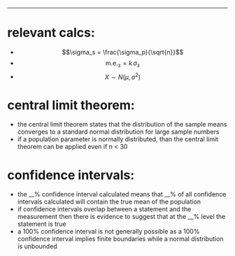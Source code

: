 
-----
# **relevant calcs:**
- $$\sigma_s = \frac{\sigma_p}{\sqrt{n}}$$
- $$\mathrm{m.e.}_s = k \, \sigma_s$$
- $$X \sim N(\mu, \sigma^2)$$

# **central limit theorem:**
- the central limit theorem states that the distribution of the sample means converges to a standard normal distribution for large sample numbers
- if a population parameter is normally distributed, than the central limit theorem can be applied even if n < 30
# **confidence intervals:**
- the \_\_% confidence interval calculated means that \_\_% of all confidence intervals calculated will contain the true mean of the population
- if confidence intervals overlap between a statement and the measurement then there is evidence to suggest that at the \_\_% level the statement is true
- a 100% confidence interval is not generally possible as a 100% confidence interval implies finite boundaries while a normal distribution is unbounded

